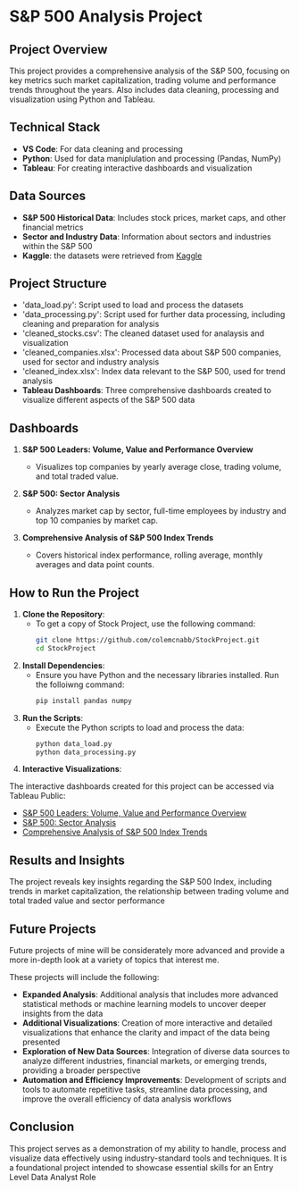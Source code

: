 # S&P 500 Analysis Project

## Project Overview

This project provides a comprehensive analysis of the S&P 500, focusing on key metrics such market capitalization, trading volume and performance trends throughout the years. Also includes data cleaning, processing and visualization using Python and Tableau.

## Technical Stack

- **VS Code**: For data cleaning and processing
- **Python**: Used for data maniplulation and processing (Pandas, NumPy)
- **Tableau**: For creating interactive dashboards and visualization

## Data Sources

- **S&P 500 Historical Data**: Includes stock prices, market caps, and other financial metrics
- **Sector and Industry Data**: Information about sectors and industries within the S&P 500
- **Kaggle**: the datasets were retrieved from [Kaggle](https://www.kaggle.com/datasets/andrewmvd/sp-500-stocks)

## Project Structure

- 'data_load.py': Script used to load and process the datasets
- 'data_processing.py': Script used for further data processing, including cleaning and preparation for analysis
- 'cleaned_stocks.csv': The cleaned dataset used for analaysis and visualization
- 'cleaned_companies.xlsx': Processed data about S&P 500 companies, used for sector and industry analysis
- 'cleaned_index.xlsx': Index data relevant to the S&P 500, used for trend analysis
- **Tableau Dashboards**: Three comprehensive dashboards created to visualize different aspects of the S&P 500 data

## Dashboards

1. **S&P 500 Leaders: Volume, Value and Performance Overview**
   - Visualizes top companies by yearly average close, trading volume, and total traded value.
  
2. **S&P 500: Sector Analysis**
   - Analyzes market cap by sector, full-time employees by industry and top 10 companies by market cap.
  
3. **Comprehensive Analysis of S&P 500 Index Trends**
   - Covers historical index performance, rolling average, monthly averages and data point counts.
  
## How to Run the Project

1. **Clone the Repository**:
   - To get a copy of Stock Project, use the following command:
     ```bash
     git clone https://github.com/colemcnabb/StockProject.git
     cd StockProject

2. **Install Dependencies**:
   - Ensure you have Python and the necessary libraries installed. Run the folloiwng command:
     ```bash
     pip install pandas numpy

3. **Run the Scripts**:
   - Execute the Python scripts to load and process the data:
     ```bash
     python data_load.py
     python data_processing.py

4. **Interactive Visualizations**:

The interactive dashboards created for this project can be accessed via Tableau Public:

   - [S&P 500 Leaders: Volume, Value and Performance Overview](https://public.tableau.com/views/StockProjectLeadersOverview/SP500LeadersVolumeValueandPerformanceOverview?:language=en-US&publish=yes&:sid=&:redirect=auth&:display_count=n&:origin=viz_share_link)
   - [S&P 500: Sector Analysis](https://public.tableau.com/views/StockProjectSectorAnalysis/SP500SectorAnalysis?:language=en-US&publish=yes&:sid=&:redirect=auth&:display_count=n&:origin=viz_share_link)
   - [Comprehensive Analysis of S&P 500 Index Trends](https://public.tableau.com/views/StockProjectIndexTrends/ComprehensiveAnalysisofSP500IndexTrends?:language=en-US&publish=yes&:sid=&:redirect=auth&:display_count=n&:origin=viz_share_link)
  
## Results and Insights

The project reveals key insights regarding the S&P 500 Index, including trends in market capitalization, the relationship between trading volume and total traded value and sector performance

## Future Projects

Future projects of mine will be considerately more advanced and provide a more in-depth look at a variety of topics that interest me.  

These projects will include the following: 

- **Expanded Analysis**: Additional analysis that includes more advanced statistical methods or machine learning models to uncover deeper insights from the data
- **Additional Visualizations**: Creation of more interactive and detailed visualizations that enhance the clarity and impact of the data being presented
- **Exploration of New Data Sources**: Integration of diverse data sources to analyze different industries, financial markets, or emerging trends, providing a broader perspective
- **Automation and Efficiency Improvements**: Development of scripts and tools to automate repetitive tasks, streamline data processing, and improve the overall efficiency of data analysis workflows

## Conclusion

This project serves as a demonstration of my ability to handle, process and visualize data effectively using industry-standard tools and techniques. It is a foundational project intended to showcase essential skills for an Entry Level Data Analyst Role
